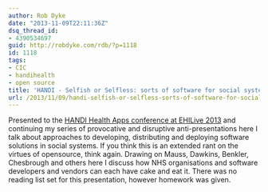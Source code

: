 ```yaml
---
author: Rob Dyke
date: "2013-11-09T22:11:36Z"
dsq_thread_id:
- 4390534697
guid: http://robdyke.com/rdb/?p=1118
id: 1118
tags:
- CIC
- handihealth
- open source
title: 'HANDI - Selfish or Selfless: sorts of software for social systems'
url: /2013/11/09/handi-selfish-or-selfless-sorts-of-software-for-social-systems/
---
```

Presented to the [HANDI Health Apps conference at EHILive 2013](http://www.ehilive.co.uk/page.cfm/action=seminar/libID=1/libEntryID=77/listID=20) and continuing my series of provocative and disruptive anti-presentations here I talk about approaches to developing, distributing and deploying software solutions in social systems. If you think this is an extended rant on the virtues of opensource, think again. Drawing on Mauss, Dawkins, Benkler, Chesbrough and others here I discuss how NHS organisations and software developers and vendors can each have cake and eat it. There was no reading list set for this presentation, however homework was given.

<!--more-->

<!-- iframe plugin v.3.0 wordpress.org/plugins/iframe/ -->